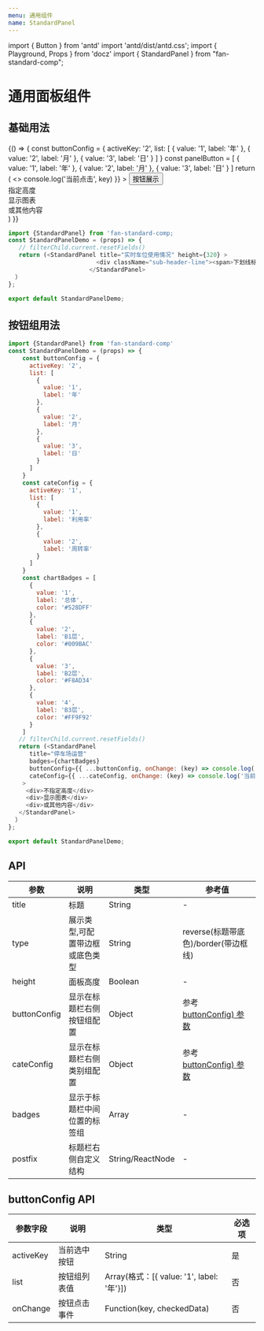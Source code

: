 ```yaml
---
menu: 通用组件
name: StandardPanel
---
```

import { Button } from 'antd'
import 'antd/dist/antd.css';
import { Playground, Props } from 'docz'
import { StandardPanel } from "fan-standard-comp";

#  通用面板组件

##  基础用法
<Playground>
 {() => {
    const buttonConfig = {
      activeKey: '2',
      list: [
        {
          value: '1',
          label: '年'
        },
        {
          value: '2',
          label: '月'
        },
        {
          value: '3',
          label: '日'
        }
      ]
    }
    const panelButton = [
      {
        value: '1',
        label: '年'
      },
      {
        value: '2',
        label: '月'
      },
      {
        value: '3',
        label: '日'
      }
    ]
    return (
      <>
            <StandardPanel title="停车时长占比"
                           buttons={panelButton}
                           height={320}
                           buttonConfig={{ ...buttonConfig, onChange: (key) => console.log('当前点击', key) }}
            >
            <Button type="primary">按钮展示</Button>
              <div>指定高度</div>
              <div>显示图表</div>
              <div>或其他内容</div>
            </StandardPanel>
      </>
    )
  }}
  </Playground>

```javascript
import {StandardPanel} from 'fan-standard-comp;
const StandardPanelDemo = (props) => {
   // filterChild.current.resetFields()
   return (<StandardPanel title="实时车位使用情况" height={320} >
                         <div className="sub-header-line"><span>下划线标题</span></div>
                       </StandardPanel>
  ）
};

export default StandardPanelDemo;
```

##  按钮组用法

```javascript
import {StandardPanel} from 'fan-standard-comp'
const StandardPanelDemo = (props) => {
    const buttonConfig = {
      activeKey: '2',
      list: [
        {
          value: '1',
          label: '年'
        },
        {
          value: '2',
          label: '月'
        },
        {
          value: '3',
          label: '日'
        }
      ]
    }
    const cateConfig = {
      activeKey: '1',
      list: [
        {
          value: '1',
          label: '利用率'
        },
        {
          value: '2',
          label: '周转率'
        }
      ]
    }
    const chartBadges = [
      {
        value: '1',
        label: '总体',
        color: '#528DFF'
      },
      {
        value: '2',
        label: 'B1层',
        color: '#009BAC'
      },
      {
        value: '3',
        label: 'B2层',
        color: '#F8AD34'
      },
      {
        value: '4',
        label: 'B3层',
        color: '#FF9F92'
      }
    ]
   // filterChild.current.resetFields()
   return (<StandardPanel 
      title="停车场运营"
      badges={chartBadges}
      buttonConfig={{ ...buttonConfig, onChange: (key) => console.log('当前点击', key) }}
      cateConfig={{ ...cateConfig, onChange: (key) => console.log('当前点击', key) }}
    >
     <div>不指定高度</div>
     <div>显示图表</div>
     <div>或其他内容</div>
   </StandardPanel>
  ）
};

export default StandardPanelDemo;
```

##  API
| 参数      | 说明                                      | 类型         | 参考值 |
|----------|------------------------------------------|-------------|-------|
| title | 标题 | String |- |
| type | 展示类型,可配置带边框或底色类型 |String| reverse(标题带底色)/border(带边框线) |
| height | 面板高度 | Boolean | - |
| buttonConfig | 显示在标题栏右侧按钮组配置 |  Object|参考  [buttonConfig) 参数](#buttonconfig-api)|
| cateConfig | 显示在标题栏右侧类别组配置 |  Object| 参考  [buttonConfig) 参数](#buttonconfig-api)|
| badges | 显示于标题栏中间位置的标签组 |Array|- |
| postfix | 标题栏右侧自定义结构 |String/ReactNode|- |

## buttonConfig API
| 参数字段      | 说明  |   类型   |必选项|
|----------|------|-------------|------|
| activeKey | 当前选中按钮 | String | 是 |
| list | 按钮组列表值 | Array(格式：[{ value: '1', label: '年'}]) | 否 |
| onChange | 按钮点击事件 | Function(key, checkedData) | 否 |
